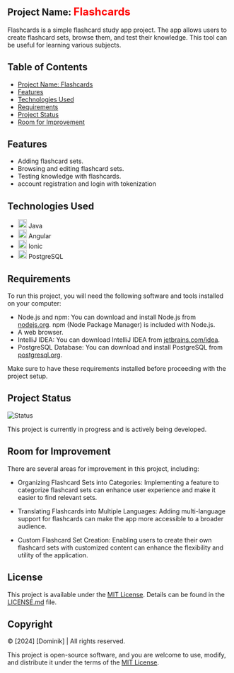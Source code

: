 ## Project Name: <font size="5" color="red">Flashcards</font>



Flashcards is a simple flashcard study app project. The app allows users to create flashcard sets, browse them, and test their knowledge. This tool can be useful for learning various subjects.


## Table of Contents

- [Project Name: Flashcards](#project-name-flashcards)
- [Features](#features)
- [Technologies Used](#technologies-used)
- [Requirements](#requirements)
- [Project Status](#project-status)
- [Room for Improvement](#room-for-improvement)

  
## Features

- Adding flashcard sets.
- Browsing and editing flashcard sets.
- Testing knowledge with flashcards.
- account registration and login with tokenization

## Technologies Used

- <img src="https://img.icons8.com/color/48/000000/java-coffee-cup-logo.png" alt="Java" width="20" height="20" /> Java
- <img src="https://img.icons8.com/color/48/000000/angularjs.png" alt="Angular" width="20" height="20" /> Angular
- <img src="https://img.icons8.com/color/48/000000/ionic.png" alt="Ionic" width="20" height="20" /> Ionic
- <img src="https://upload.wikimedia.org/wikipedia/commons/2/29/Postgresql_elephant.svg" alt="PostgreSQL" width="20" height="20" /> PostgreSQL



## Requirements

To run this project, you will need the following software and tools installed on your computer:

- Node.js and npm: You can download and install Node.js from [nodejs.org](https://nodejs.org/). npm (Node Package Manager) is included with Node.js.
- A web browser.
- IntelliJ IDEA: You can download IntelliJ IDEA from [jetbrains.com/idea](https://www.jetbrains.com/idea/).
- PostgreSQL Database: You can download and install PostgreSQL from [postgresql.org](https://www.postgresql.org/).

Make sure to have these requirements installed before proceeding with the project setup.

## Project Status

![Status](https://img.shields.io/badge/Status-In%20Progress-brightgreen)

This project is currently in progress and is actively being developed.

## Room for Improvement

There are several areas for improvement in this project, including:

- Organizing Flashcard Sets into Categories: Implementing a feature to categorize flashcard sets can enhance user experience and make it easier to find relevant sets.

- Translating Flashcards into Multiple Languages: Adding multi-language support for flashcards can make the app more accessible to a broader audience.

- Custom Flashcard Set Creation: Enabling users to create their own flashcard sets with customized content can enhance the flexibility and utility of the application.

## License

This project is available under the [MIT License](https://opensource.org/licenses/MIT). Details can be found in the [LICENSE.md](https://opensource.org/licenses/MIT) file.

## Copyright

© [2024] [Dominik] | All rights reserved.

This project is open-source software, and you are welcome to use, modify, and distribute it under the terms of the [MIT License](https://opensource.org/licenses/MIT).

